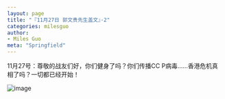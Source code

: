 ```yaml
---
layout: page
title: "『11月27日 郭文贵先生盖文』·2"
categories: milesguo
author:
- Miles Guo
meta: "Springfield"
---
```


11月27号：尊敬的战友们好，你们健身了吗？你们传播CC P病毒……香港危机真相了吗？一切都已经开始！

![image](../../../../image/milesguo/2020_11_27_Miles_Guo_Getter_2_1.png)
